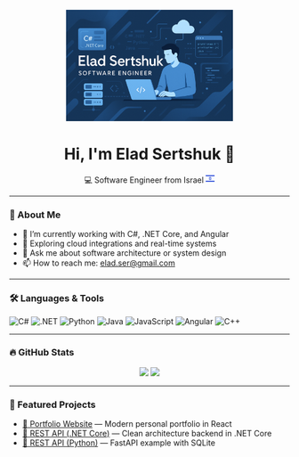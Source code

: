 <!-- Profile README for Elad Sertshuk -->
<p align="center">
  <img src="https://raw.githubusercontent.com/eladser/eladser/refs/heads/main/banner.png" width="300" height="200"  />
</p>

<h1 align="center">Hi, I'm Elad Sertshuk 👋</h1>
<p align="center">💻 Software Engineer from Israel <img src="https://raw.githubusercontent.com/eladser/eladser/refs/heads/main/il.png" width="16" height="16" />
</p>

---

### 🧠 About Me

- 🔭 I’m currently working with C#, .NET Core, and Angular  
- 🌱 Exploring cloud integrations and real-time systems  
- 💬 Ask me about software architecture or system design  
- 📫 How to reach me: elad.ser@gmail.com 

---

### 🛠️ Languages & Tools

![C#](https://img.shields.io/badge/C%23-239120?style=for-the-badge&logo=c-sharp&logoColor=white)
![.NET](https://img.shields.io/badge/.NET-512BD4?style=for-the-badge&logo=dotnet&logoColor=white)
![Python](https://img.shields.io/badge/Python-3776AB?style=for-the-badge&logo=python&logoColor=white)
![Java](https://img.shields.io/badge/Java-ED8B00?style=for-the-badge&logo=java&logoColor=white)
![JavaScript](https://img.shields.io/badge/JavaScript-F7DF1E?style=for-the-badge&logo=javascript&logoColor=black)
![Angular](https://img.shields.io/badge/Angular-DD0031?style=for-the-badge&logo=angular&logoColor=white)
![C++](https://img.shields.io/badge/C++-00599C?style=for-the-badge&logo=c%2B%2B&logoColor=white)

---

### 🔥 GitHub Stats

<p align="center">
  <img height="180em" src="https://github-readme-stats.vercel.app/api?username=eladser&show_icons=true&hide_border=true&theme=radical" />
  <img height="180em" src="https://github-readme-stats.vercel.app/api/top-langs/?username=eladser&layout=compact&hide_border=true&theme=radical"/>
</p>

---

### 📌 Featured Projects

- [📁 Portfolio Website](https://github.com/EladSertshuk/portfolio) — Modern personal portfolio in React
- [📁 REST API (.NET Core)](https://github.com/EladSertshuk/api-backend-dotnet) — Clean architecture backend in .NET Core
- [📁 REST API (Python)](https://github.com/EladSertshuk/api-backend-python) — FastAPI example with SQLite
